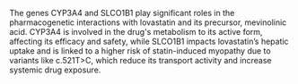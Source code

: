 The genes CYP3A4 and SLCO1B1 play significant roles in the pharmacogenetic interactions with lovastatin and its precursor, mevinolinic acid. CYP3A4 is involved in the drug's metabolism to its active form, affecting its efficacy and safety, while SLCO1B1 impacts lovastatin’s hepatic uptake and is linked to a higher risk of statin-induced myopathy due to variants like c.521T>C, which reduce its transport activity and increase systemic drug exposure.